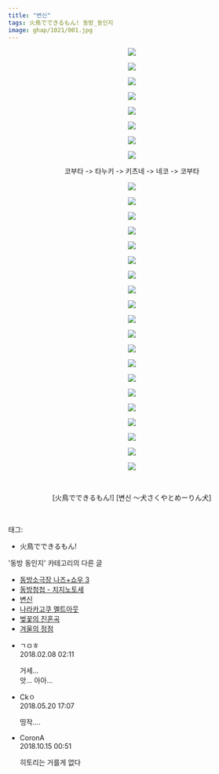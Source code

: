 ```yaml
---
title: "변신"
tags: 火鳥でできるもん! 동방_동인지
image: ghap/1021/001.jpg
---
```

<div class="article">
<p style="text-align: center; clear: none; float: none;"><img src="{{ site.nasurl }}/ghap/1021/001.jpg"/></p>
<p style="text-align: center; clear: none; float: none;"><img src="{{ site.nasurl }}/ghap/1021/002.jpg"/></p>
<p style="text-align: center; clear: none; float: none;"><img src="{{ site.nasurl }}/ghap/1021/003.jpg"/></p>
<p style="text-align: center; clear: none; float: none;"><img src="{{ site.nasurl }}/ghap/1021/004.jpg"/></p>
<p style="text-align: center; clear: none; float: none;"><img src="{{ site.nasurl }}/ghap/1021/005.jpg"/></p>
<p style="text-align: center; clear: none; float: none;"><img src="{{ site.nasurl }}/ghap/1021/006.jpg"/></p>
<p style="text-align: center; clear: none; float: none;"><img src="{{ site.nasurl }}/ghap/1021/007.jpg"/></p>
<p style="text-align: center; clear: none; float: none;"><img src="{{ site.nasurl }}/ghap/1021/008.jpg"/></p>
<p style="text-align: center; clear: none; float: none;">코부타 -&gt; 타누키 -&gt; 키츠네 -&gt; 네코 -&gt; 코부타</p>
<p style="text-align: center; clear: none; float: none;"><img src="{{ site.nasurl }}/ghap/1021/009.jpg"/></p>
<p style="text-align: center; clear: none; float: none;"><img src="{{ site.nasurl }}/ghap/1021/010.jpg"/></p>
<p style="text-align: center; clear: none; float: none;"><img src="{{ site.nasurl }}/ghap/1021/011.jpg"/></p>
<p style="text-align: center; clear: none; float: none;"><img src="{{ site.nasurl }}/ghap/1021/012.jpg"/></p>
<p style="text-align: center; clear: none; float: none;"><img src="{{ site.nasurl }}/ghap/1021/013.jpg"/></p>
<p style="text-align: center; clear: none; float: none;"><img src="{{ site.nasurl }}/ghap/1021/014.jpg"/></p>
<p style="text-align: center; clear: none; float: none;"><img src="{{ site.nasurl }}/ghap/1021/015.jpg"/></p>
<p style="text-align: center; clear: none; float: none;"><img src="{{ site.nasurl }}/ghap/1021/016.jpg"/></p>
<p style="text-align: center; clear: none; float: none;"><img src="{{ site.nasurl }}/ghap/1021/017.jpg"/></p>
<p style="text-align: center; clear: none; float: none;"><img src="{{ site.nasurl }}/ghap/1021/018.jpg"/></p>
<p style="text-align: center; clear: none; float: none;"><img src="{{ site.nasurl }}/ghap/1021/019.jpg"/></p>
<p style="text-align: center; clear: none; float: none;"><img src="{{ site.nasurl }}/ghap/1021/020.jpg"/></p>
<p style="text-align: center; clear: none; float: none;"><img src="{{ site.nasurl }}/ghap/1021/021.jpg"/></p>
<p style="text-align: center; clear: none; float: none;"><img src="{{ site.nasurl }}/ghap/1021/022.jpg"/></p>
<p style="text-align: center; clear: none; float: none;"><img src="{{ site.nasurl }}/ghap/1021/023.jpg"/></p>
<p style="text-align: center; clear: none; float: none;"><img src="{{ site.nasurl }}/ghap/1021/024.jpg"/></p>
<p style="text-align: center; clear: none; float: none;"><img src="{{ site.nasurl }}/ghap/1021/025.jpg"/></p>
<p style="text-align: center; clear: none; float: none;"><img src="{{ site.nasurl }}/ghap/1021/026.jpg"/></p>
<p style="text-align: center; clear: none; float: none;"><img src="{{ site.nasurl }}/ghap/1021/027.jpg"/></p>
<p style="text-align: center; clear: none; float: none;"><img src="{{ site.nasurl }}/ghap/1021/028.jpg"/></p>
<p style="text-align: center; clear: none; float: none;"><br/></p>
<p style="text-align: center; clear: none; float: none;">[火鳥でできるもん!] [변신 ～犬さくやとめーりん犬]</p>
<p><br/></p>
</div><div class="tagTrail">
<p>태그: </p>
<ul>
<li>火鳥でできるもん!</li>
</ul>
</div><div class="another">
<p>'동방 동인지' 카테고리의 다른 글</p>
<ul>
<li><a href="/2016-07-22-ghap_1023">동방소극장 나즈+쇼우 3</a></li>
<li><a href="/2016-07-22-ghap_1022">동방청첩 - 치지노토세</a></li>
<li><a href="/2016-07-22-ghap_1021">변신</a></li>
<li><a href="/2016-07-22-ghap_1020">나라카고쿠 멜트아웃</a></li>
<li><a href="/2016-07-22-ghap_1019">벚꽃의 진혼곡</a></li>
<li><a href="/2016-07-22-ghap_1018">겨울의 정점</a></li>
</ul>
</div><div class="cb_module cb_fluid">
<div class="cb_wrt cb_profile">
<div class="comment">
<ul>
<li class="cb_thumb_off" id="comment15194880">
<div class="cb_comment_area">
<div class="cb_info_area">
<div class="cb_section">
<span class="cb_nick_name">ㄱㅁㅎ</span>
</div>
<div class="cb_section">
<span class="cb_date">2018.02.08 02:11 </span>
</div>
</div>
<div class="cb_dsc_comment">
<p class="cb_dsc">
											거세...<br/>
앗... 아아...
										</p>
</div>
</div></li>
<li class="cb_thumb_off" id="comment15259083">
<div class="cb_comment_area">
<div class="cb_info_area">
<div class="cb_section">
<span class="cb_nick_name">Ckㅇ</span>
</div>
<div class="cb_section">
<span class="cb_date">2018.05.20 17:07 </span>
</div>
</div>
<div class="cb_dsc_comment">
<p class="cb_dsc">
											띵작....
										</p>
</div>
</div></li>
<li class="cb_thumb_off" id="comment15355162">
<div class="cb_comment_area">
<div class="cb_info_area">
<div class="cb_section">
<span class="cb_nick_name">CoronA</span>
</div>
<div class="cb_section">
<span class="cb_date">2018.10.15 00:51 </span>
</div>
</div>
<div class="cb_dsc_comment">
<p class="cb_dsc">
											히토리는 거를게 없다
										</p>
</div>
</div></li>
</ul>
</div>
</div><!-- commentList close -->
</div>
<br/>
<p id="refer"></p>
<br/>
